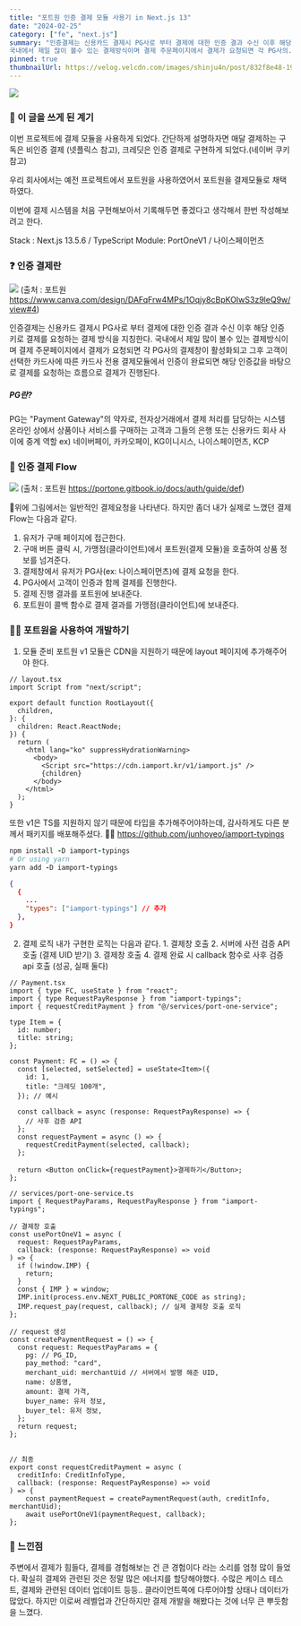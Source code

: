 ```yaml
---
title: "포트원 인증 결제 모듈 사용기 in Next.js 13"
date: "2024-02-25"
category: ["fe", "next.js"]
summary: "인증결제는 신용카드 결제시 PG사로 부터 결제에 대한 인증 결과 수신 이후 해당 인증키로 결제를 요청하는 결제 방식을 지칭한다. 
국내에서 제일 많이 볼수 있는 결제방식이며 결제 주문페이지에서 결제가 요청되면 각 PG사의.."
pinned: true
thumbnailUrl: https://velog.velcdn.com/images/shinju4n/post/832f8e48-19ae-4a60-8f41-a4d26d4aa923/image.png
---
```


![](https://velog.velcdn.com/images/shinju4n/post/832f8e48-19ae-4a60-8f41-a4d26d4aa923/image.png)

### 🧠 이 글을 쓰게 된 계기

이번 프로젝트에 결제 모듈을 사용하게 되었다.
간단하게 설명하자면 매달 결제하는 구독은 비인증 결제 (넷플릭스 참고),
크레딧은 인증 결제로 구현하게 되었다.(네이버 쿠키 참고)

우리 회사에서는 예전 프로젝트에서 포트원을 사용하였어서 포트원을 결제모듈로 채택하였다.

이번에 결제 시스템을 처음 구현해보아서 기록해두면 좋겠다고 생각해서 한번 작성해보려고 한다.

Stack : Next.js 13.5.6 / TypeScript
Module: PortOneV1 / 나이스페이먼츠

### ❓ 인증 결제란

![](https://velog.velcdn.com/images/shinju4n/post/60c8087e-4136-43cf-81d5-a4f090632ff1/image.png)
(출처 : 포트원 https://www.canva.com/design/DAFqFrw4MPs/1Oqjy8cBpKOIwS3z9leQ9w/view#4)

인증결제는 신용카드 결제시 PG사로 부터 결제에 대한 인증 결과 수신 이후 해당 인증키로 결제를 요청하는 결제 방식을 지칭한다.
국내에서 제일 많이 볼수 있는 결제방식이며 결제 주문페이지에서 결제가 요청되면 각 PG사의 결제창이 활성화되고 그후 고객이 선택한 카드사에 따른 카드사 전용 결제모듈에서 인증이 완료되면 해당 인증값을 바탕으로 결제를 요청하는 흐름으로 결제가 진행된다.

##### PG란?

PG는 "Payment Gateway"의 약자로, 전자상거래에서 결제 처리를 담당하는 시스템
온라인 상에서 상품이나 서비스를 구매하는 고객과 그들의 은행 또는 신용카드 회사 사이에 중계 역할
ex) 네이버페이, 카카오페이, KG이니시스, 나이스페이먼츠, KCP

### 🚀 인증 결제 Flow

![](https://velog.velcdn.com/images/shinju4n/post/d01d4e53-e28f-4651-b5f4-6957edfcb274/image.png)
(출처 : 포트원 https://portone.gitbook.io/docs/auth/guide/def)

위에 그림에서는 일반적인 결제요청을 나타낸다.
하지만 좀더 내가 실제로 느꼈던 결제 Flow는 다음과 같다.

1. 유저가 구매 페이지에 접근한다.
2. 구매 버튼 클릭 시, 가맹점(클라이언트)에서 포트원(결제 모듈)을 호출하여 상품 정보를 넘겨준다.
3. 결제창에서 유저가 PG사(ex: 나이스페이먼츠)에 결제 요청을 한다.
4. PG사에서 고객이 인증과 함께 결제를 진행한다.
5. 결제 진행 결과를 포트원에 보내준다.
6. 포트원이 콜백 함수로 결제 결과를 가맹점(클라이언트)에 보내준다.

### 👨‍💻 포트원을 사용하여 개발하기

1. 모듈 준비
   포트원 v1 모듈은 CDN을 지원하기 때문에 layout 페이지에 추가해주어야 한다.

```tsx
// layout.tsx
import Script from "next/script";

export default function RootLayout({
  children,
}: {
  children: React.ReactNode;
}) {
  return (
    <html lang="ko" suppressHydrationWarning>
      <body>
        <Script src="https://cdn.iamport.kr/v1/iamport.js" />
        {children}
      </body>
    </html>
  );
}
```

또한 v1은 TS를 지원하지 않기 때문에 타입을 추가해주어야하는데,
감사하게도 다른 분께서 패키지를 배포해주셨다. 🙇‍♂️
https://github.com/junhoyeo/iamport-typings

```ruby
npm install -D iamport-typings
# Or using yarn
yarn add -D iamport-typings
```

```json
{
  {
  	...
    "types": ["iamport-typings"] // 추가
  },
}

```

2. 결제 로직
   내가 구현한 로직는 다음과 같다. 1. 결제창 호출 2. 서버에 사전 검증 API 호출 (결제 UID 받기) 3. 결제창 호출 4. 결제 완료 시 callback 함수로 사후 검증 api 호출 (성공, 실패 둘다)

```tsx
// Payment.tsx
import { type FC, useState } from "react";
import { type RequestPayResponse } from "iamport-typings";
import { requestCreditPayment } from "@/services/port-one-service";

type Item = {
  id: number;
  title: string;
};

const Payment: FC = () => {
  const [selected, setSelected] = useState<Item>({
    id: 1,
    title: "크레딧 100개",
  }); // 예시

  const callback = async (response: RequestPayResponse) => {
    // 사후 검증 API
  };
  const requestPayment = async () => {
    requestCreditPayment(selected, callback);
  };

  return <Button onClick={requestPayment}>결제하기</Button>;
};
```

```tsx
// services/port-one-service.ts
import { RequestPayParams, RequestPayResponse } from "iamport-typings";

// 결제창 호출
const usePortOneV1 = async (
  request: RequestPayParams,
  callback: (response: RequestPayResponse) => void
) => {
  if (!window.IMP) {
    return;
  }
  const { IMP } = window;
  IMP.init(process.env.NEXT_PUBLIC_PORTONE_CODE as string);
  IMP.request_pay(request, callback); // 실제 결제창 호출 로직
};

// request 생성
const createPaymentRequest = () => {
  const request: RequestPayParams = {
    pg: // PG_ID,
    pay_method: "card",
    merchant_uid: merchantUid // 서버에서 발행 해준 UID,
    name: 상품명,
    amount: 결제 가격,
    buyer_name: 유저 정보,
    buyer_tel: 유저 정보,
  };
  return request;
};


// 최종
export const requestCreditPayment = async (
  creditInfo: CreditInfoType,
  callback: (response: RequestPayResponse) => void
) => {
    const paymentRequest = createPaymentRequest(auth, creditInfo, merchantUid);
    await usePortOneV1(paymentRequest, callback);
};
```

### 💪 느낀점

주변에서 결제가 힘들다, 결제를 경험해보는 건 큰 경험이다 라는 소리를 엄청 많이 들었다.
확실히 결제와 관련된 것은 정말 많은 에너지를 할당해야했다.
수많은 케이스 테스트, 결제와 관련된 데이터 업데이트 등등.. 클라이언트쪽에 다루어야할 상태나 데이터가 많았다.
하지만 이로써 레벨업과 간단하지만 결제 개발을 해봤다는 것에 너무 큰 뿌듯함을 느꼈다.
